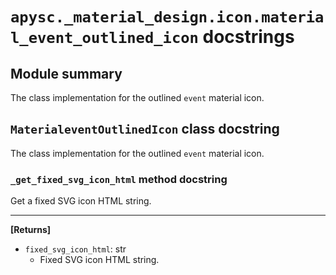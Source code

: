 # `apysc._material_design.icon.material_event_outlined_icon` docstrings

## Module summary

The class implementation for the outlined `event` material icon.

## `MaterialeventOutlinedIcon` class docstring

The class implementation for the outlined `event` material icon.

### `_get_fixed_svg_icon_html` method docstring

Get a fixed SVG icon HTML string.<hr>

**[Returns]**

- `fixed_svg_icon_html`: str
  - Fixed SVG icon HTML string.